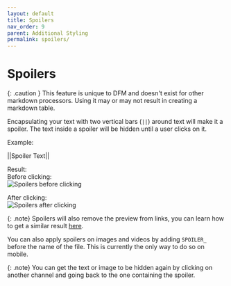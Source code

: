 ```yaml
---
layout: default
title: Spoilers
nav_order: 9
parent: Additional Styling
permalink: spoilers/
---
```


# Spoilers

{: .caution }
This feature is unique to DFM and doesn't exist for other markdown processors. Using it may or may not result in creating a markdown table.

Encapsulating your text with two vertical bars (`||`) around text will make it a spoiler. The text inside a spoiler will be hidden until a user clicks on it.

Example:

\|\|Spoiler Text\|\|

Result:  
Before clicking:  
![Spoilers before clicking](/discord/assets/spoiler-pre-click.png)

After clicking:  
![Spoilers after clicking](/discord/assets/spoiler-after-click.png)

{: .note}
Spoilers will also remove the preview from links, you can learn how to get a similar result [here](/discord/remove-embeds).

You can also apply spoilers on images and videos by adding `SPOILER_` before the name of the file. This is currently the only way to do so on mobile.

{: .note}
You can get the text or image to be hidden again by clicking on another channel and going back to the one containing the spoiler.